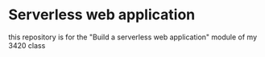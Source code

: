 # Serverless web application
this repository is for the "Build a serverless web application" module of my 3420 class